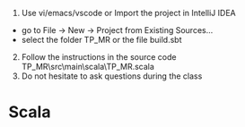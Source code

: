 1) Use vi/emacs/vscode or 
   Import the project in IntelliJ IDEA
  - go to File -> New -> Project from Existing Sources...
  - select the folder TP_MR or the file build.sbt
2) Follow the instructions in the source code TP_MR\src\main\scala\TP_MR.scala
3) Do not hesitate to ask questions during the class

# Scala
